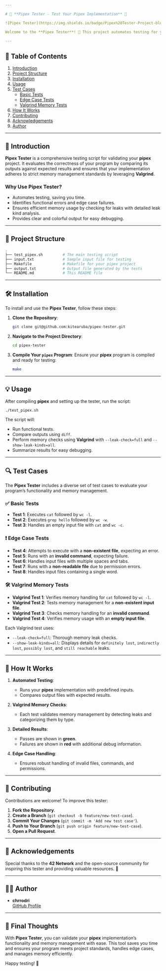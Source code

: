 ```yaml
---

# 🧪 **Pipex Tester - Test Your Pipex Implementation** 🧪

![Pipex Tester](https://img.shields.io/badge/Pipex%20Tester-Project-blue?style=flat-square) ![C Programming](https://img.shields.io/badge/Language-C-green?style=flat-square) ![Shell Script](https://img.shields.io/badge/Script-Bash-yellow?style=flat-square) ![Valgrind](https://img.shields.io/badge/Memory%20Check-Valgrind-lightblue?style=flat-square) ![42 Network](https://img.shields.io/badge/42Network-Pipex%20Tester-lightblue?style=flat-square)

Welcome to the **Pipex Tester**! 🎉 This project automates testing for your **Pipex** implementation, ensuring it behaves correctly under various scenarios, including rigorous memory management validation using **Valgrind** with `--leak-check=full` and `--show-leak-kinds=all`.

---
```


## 📑 **Table of Contents**

1. [Introduction](#introduction)
2. [Project Structure](#project-structure)
3. [Installation](#installation)
4. [Usage](#usage)
5. [Test Cases](#test-cases)
   - [Basic Tests](#basic-tests)
   - [Edge Case Tests](#edge-case-tests)
   - [Valgrind Memory Tests](#valgrind-memory-tests)
6. [How It Works](#how-it-works)
7. [Contributing](#contributing)
8. [Acknowledgements](#acknowledgements)
9. [Author](#author)

---

## 📖 **Introduction**

**Pipex Tester** is a comprehensive testing script for validating your **pipex** project. It evaluates the correctness of your program by comparing its outputs against expected results and ensures that your implementation adheres to strict memory management standards by leveraging **Valgrind**.

### Why Use Pipex Tester?
- Automates testing, saving you time.
- Identifies functional errors and edge case failures.
- Ensures efficient memory usage by checking for leaks with detailed leak kind analysis.
- Provides clear and colorful output for easy debugging.

---

## 📂 **Project Structure**

```bash
.
├── test_pipex.sh         # The main testing script
├── input.txt             # Sample input file for testing
├── Makefile              # Makefile for your pipex project
├── output.txt            # Output file generated by the tests
└── README.md             # This README file
```

---

## 🛠️ **Installation**

To install and use the **Pipex Tester**, follow these steps:

1. **Clone the Repository**:
   ```bash
   git clone git@github.com:kitearuba/pipex-tester.git
   ```

2. **Navigate to the Project Directory**:
   ```bash
   cd pipex-tester
   ```

3. **Compile Your `pipex` Program**:
   Ensure your **pipex** program is compiled and ready for testing:
   ```bash
   make
   ```

---

## 💡 **Usage**

After compiling **pipex** and setting up the tester, run the script:

```bash
./test_pipex.sh
```

The script will:
- Run functional tests.
- Compare outputs using `diff`.
- Perform memory checks using **Valgrind** with `--leak-check=full` and `--show-leak-kinds=all`.
- Summarize results for easy debugging.

---

## 🔍 **Test Cases**

The **Pipex Tester** includes a diverse set of test cases to evaluate your program’s functionality and memory management.

### ✅ **Basic Tests**
- **Test 1**: Executes `cat` followed by `wc -l`.
- **Test 2**: Executes `grep hello` followed by `wc -w`.
- **Test 3**: Handles an empty input file with `cat` and `wc -c`.

### ❗ **Edge Case Tests**
- **Test 4**: Attempts to execute with a **non-existent file**, expecting an error.
- **Test 5**: Runs with an **invalid command**, expecting failure.
- **Test 6**: Handles input files with multiple spaces and tabs.
- **Test 7**: Runs with a **non-readable file** due to permission errors.
- **Test 8**: Handles input files containing a single word.

### 🛠️ **Valgrind Memory Tests**
- **Valgrind Test 1**: Verifies memory handling for `cat` followed by `wc -l`.
- **Valgrind Test 2**: Tests memory management for a **non-existent input file**.
- **Valgrind Test 3**: Checks memory handling for an **invalid command**.
- **Valgrind Test 4**: Verifies memory usage with an **empty input file**.

Each Valgrind test uses:
- `--leak-check=full`: Thorough memory leak checks.
- `--show-leak-kinds=all`: Displays details for `definitely lost`, `indirectly lost`, `possibly lost`, and `still reachable` leaks.

---

## 🔨 **How It Works**

1. **Automated Testing**:
   - Runs your **pipex** implementation with predefined inputs.
   - Compares output files with expected results.

2. **Valgrind Memory Checks**:
   - Each test validates memory management by detecting leaks and categorizing them by type.

3. **Detailed Results**:
   - Passes are shown in **green**.
   - Failures are shown in **red** with additional debug information.

4. **Edge Case Handling**:
   - Ensures robust handling of invalid files, commands, and permissions.

---

## 🤝 **Contributing**

Contributions are welcome! To improve this tester:

1. **Fork the Repository**.
2. **Create a Branch** (`git checkout -b feature/new-test-case`).
3. **Commit Your Changes** (`git commit -m 'Add new test case'`).
4. **Push to Your Branch** (`git push origin feature/new-test-case`).
5. **Open a Pull Request**.

---

## 🙌 **Acknowledgements**

Special thanks to the **42 Network** and the open-source community for inspiring this tester and providing valuable resources. 🚀

---

## 👨‍💻 **Author**

- **chrrodri**  
  [GitHub Profile](https://github.com/kitearuba)

---

## 🎉 **Final Thoughts**

With **Pipex Tester**, you can validate your **pipex** implementation’s functionality and memory management with ease. This tool saves you time and ensures your program meets project standards, handles edge cases, and manages memory efficiently.

Happy testing! 🎉
